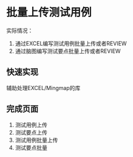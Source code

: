 # 批量上传测试用例

实际情况：
1. 通过EXCEL编写测试用例批量上传或者REVIEW
2. 通过脑图编写测试要点批量上传或者REVIEW

## 快速实现

辅助处理EXCEL/Mingmap的库

## 完成页面

1. 测试用例上传
2. 测试要点上传
3. 测试用例批量上传
4. 测试要点批量